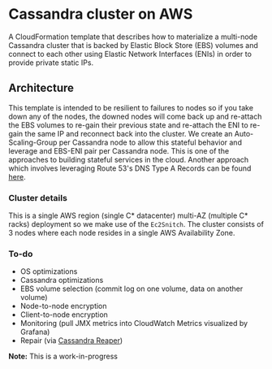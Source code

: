 # Cassandra cluster on AWS #
A CloudFormation template that describes how to materialize a multi-node Cassandra cluster that is backed by Elastic 
Block Store (EBS) volumes and connect to each other using Elastic Network Interfaces (ENIs) in order to provide private
static IPs. 

## Architecture ##
This template is intended to be resilient to failures to nodes so if you take down any of the nodes, the downed nodes 
will come back up and re-attach the EBS volumes to re-gain their previous state and re-attach the ENI to re-gain the 
same IP and reconnect back into the cluster. We create an Auto-Scaling-Group per Cassandra node to allow this stateful
behavior and leverage and EBS-ENI pair per Cassandra node. This is one of the approaches to building stateful services
in the cloud. Another approach which involves leveraging Route 53's DNS Type A Records can be found 
[here](https://github.com/ukayani/cassandra-aws).

### Cluster details ###
This is a single AWS region (single C* datacenter) multi-AZ (multiple C* racks) deployment so we make use of the 
`Ec2Snitch`. The cluster consists of 3 nodes where each node resides in a single AWS Availability Zone.

### To-do ###
* OS optimizations
* Cassandra optimizations 
* EBS volume selection (commit log on one volume, data on another volume)
* Node-to-node encryption 
* Client-to-node encryption
* Monitoring (pull JMX metrics into CloudWatch Metrics visualized by Grafana)
* Repair (via [Cassandra Reaper](https://github.com/thelastpickle/cassandra-reaper))

**Note:** This is a work-in-progress